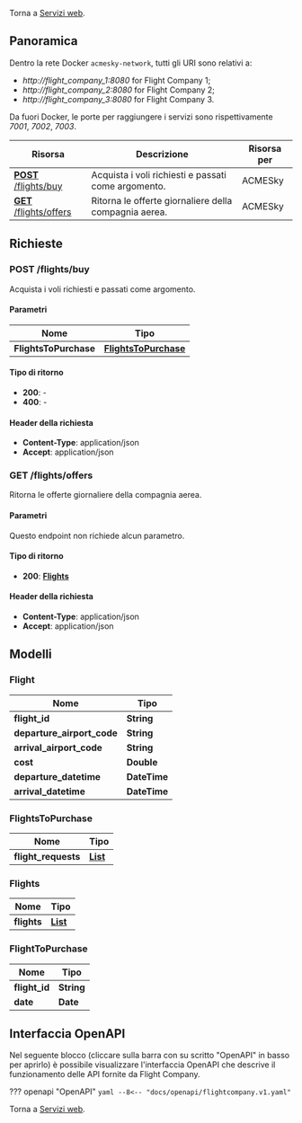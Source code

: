Torna a [Servizi web](../serviziweb.md).
## Panoramica

Dentro la rete Docker `acmesky-network`, tutti gli URI sono relativi a:

- *http://flight_company_1:8080* for Flight Company 1;
- *http://flight_company_2:8080*  for Flight Company 2;
- *http://flight_company_3:8080* for Flight Company 3.


Da fuori Docker, le porte per raggiungere i servizi sono rispettivamente *7001*, *7002*, *7003*.

| Risorsa                                     | Descrizione                                           | Risorsa per |
|---------------------------------------------|-------------------------------------------------------|-------------|
| [**POST** /flights/buy](#buyflights)        | Acquista i voli richiesti e passati come argomento.   | ACMESky     |
| [**GET** /flights/offers](#getflightoffers) | Ritorna le offerte giornaliere della compagnia aerea. | ACMESky     |

## Richieste

<a name="buyFlights"></a>
### **POST** /flights/buy
Acquista i voli richiesti e passati come argomento.

#### Parametri

| Nome                  | Tipo                                        |
|-----------------------|---------------------------------------------|
| **FlightsToPurchase** | [**FlightsToPurchase**](#flightstopurchase) |

#### Tipo di ritorno

- **200**: -
- **400**: -

#### Header della richiesta

- **Content-Type**: application/json
- **Accept**: application/json

<a name="getFlightOffers"></a>
### **GET** /flights/offers
Ritorna le offerte giornaliere della compagnia aerea.

#### Parametri
Questo endpoint non richiede alcun parametro.

#### Tipo di ritorno

- **200**: [**Flights**](#flights)

#### Header della richiesta

- **Content-Type**: application/json
- **Accept**: application/json

## Modelli

<a name="flight"></a>
### Flight

| Nome                         | Tipo         |
|------------------------------|--------------|
| **flight\_id**               | **String**   |
| **departure\_airport\_code** | **String**   |
| **arrival\_airport\_code**   | **String**   |
| **cost**                     | **Double**   |
| **departure\_datetime**      | **DateTime** |
| **arrival\_datetime**        | **DateTime** |

<a name="flightstopurchase"></a>
### FlightsToPurchase

| Nome                 | Tipo                                            |
|----------------------|-------------------------------------------------|
| **flight\_requests** | [**List<FlightToPurchase>**](#flighttopurchase) |

<a name="flights"></a>
### Flights

| Nome        | Tipo                        |
|-------------|-----------------------------|
| **flights** | [**List<Flight>**](#flight) |

<a name="flighttopurchase"></a>
### FlightToPurchase

| Nome           | Tipo       |
|----------------|------------|
| **flight\_id** | **String** |
| **date**       | **Date**   |

## Interfaccia OpenAPI

Nel seguente blocco (cliccare sulla barra con su scritto "OpenAPI" in basso per aprirlo) è possibile visualizzare l'interfaccia OpenAPI che descrive il funzionamento delle API fornite da Flight Company.

??? openapi "OpenAPI"
    ```yaml
    --8<-- "docs/openapi/flightcompany.v1.yaml"
    ```

Torna a [Servizi web](../serviziweb.md).
